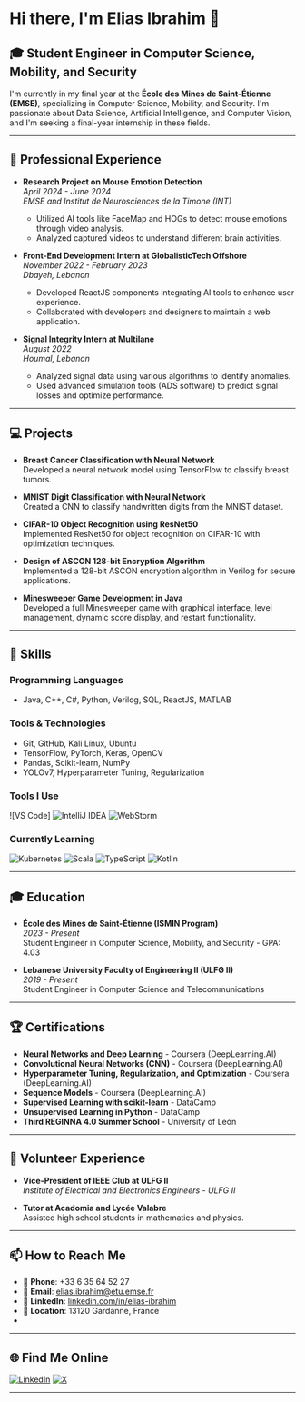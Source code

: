 # Hi there, I'm Elias Ibrahim 👋

## 🎓 Student Engineer in Computer Science, Mobility, and Security

I'm currently in my final year at the **École des Mines de Saint-Étienne (EMSE)**, specializing in Computer Science, Mobility, and Security. I'm passionate about Data Science, Artificial Intelligence, and Computer Vision, and I'm seeking a final-year internship in these fields.

---

## 🔭 Professional Experience

- **Research Project on Mouse Emotion Detection**  
  *April 2024 - June 2024*  
  *EMSE and Institut de Neurosciences de la Timone (INT)*  
  - Utilized AI tools like FaceMap and HOGs to detect mouse emotions through video analysis.
  - Analyzed captured videos to understand different brain activities.

- **Front-End Development Intern at GlobalisticTech Offshore**  
  *November 2022 - February 2023*  
  *Dbayeh, Lebanon*  
  - Developed ReactJS components integrating AI tools to enhance user experience.
  - Collaborated with developers and designers to maintain a web application.

- **Signal Integrity Intern at Multilane**  
  *August 2022*  
  *Houmal, Lebanon*  
  - Analyzed signal data using various algorithms to identify anomalies.
  - Used advanced simulation tools (ADS software) to predict signal losses and optimize performance.

---

## 💻 Projects

- **Breast Cancer Classification with Neural Network**  
  Developed a neural network model using TensorFlow to classify breast tumors.

- **MNIST Digit Classification with Neural Network**  
  Created a CNN to classify handwritten digits from the MNIST dataset.

- **CIFAR-10 Object Recognition using ResNet50**  
  Implemented ResNet50 for object recognition on CIFAR-10 with optimization techniques.

- **Design of ASCON 128-bit Encryption Algorithm**  
  Implemented a 128-bit ASCON encryption algorithm in Verilog for secure applications.

- **Minesweeper Game Development in Java**  
  Developed a full Minesweeper game with graphical interface, level management, dynamic score display, and restart functionality.

---

## 🌟 Skills

### Programming Languages

- Java, C++, C#, Python, Verilog, SQL, ReactJS, MATLAB

### Tools & Technologies

- Git, GitHub, Kali Linux, Ubuntu
- TensorFlow, PyTorch, Keras, OpenCV
- Pandas, Scikit-learn, NumPy
- YOLOv7, Hyperparameter Tuning, Regularization

### Tools I Use

![VS Code]
![IntelliJ IDEA](https://img.shields.io/badge/IntelliJ_IDEA-000000?style=flat-square&logo=intellij-idea&logoColor=white)
![WebStorm](https://img.shields.io/badge/WebStorm-000000?style=flat-square&logo=webstorm&logoColor=white)

### Currently Learning

![Kubernetes](https://img.shields.io/badge/Kubernetes-326ce5?style=flat-square&logo=kubernetes&logoColor=white)
![Scala](https://img.shields.io/badge/Scala-DC322F?style=flat-square&logo=scala&logoColor=white)
![TypeScript](https://img.shields.io/badge/TypeScript-007ACC?style=flat-square&logo=typescript&logoColor=white)
![Kotlin](https://img.shields.io/badge/Kotlin-0095D5?style=flat-square&logo=kotlin&logoColor=white)

---

## 🎓 Education

- **École des Mines de Saint-Étienne (ISMIN Program)**  
  *2023 - Present*  
  Student Engineer in Computer Science, Mobility, and Security - GPA: 4.03

- **Lebanese University Faculty of Engineering II (ULFG II)**  
  *2019 - Present*  
  Student Engineer in Computer Science and Telecommunications

---

## 🏆 Certifications

- **Neural Networks and Deep Learning** - Coursera (DeepLearning.AI)
- **Convolutional Neural Networks (CNN)** - Coursera (DeepLearning.AI)
- **Hyperparameter Tuning, Regularization, and Optimization** - Coursera (DeepLearning.AI)
- **Sequence Models** - Coursera (DeepLearning.AI)
- **Supervised Learning with scikit-learn** - DataCamp
- **Unsupervised Learning in Python** - DataCamp
- **Third REGINNA 4.0 Summer School** - University of León

---

## 🤝 Volunteer Experience

- **Vice-President of IEEE Club at ULFG II**  
  *Institute of Electrical and Electronics Engineers - ULFG II*

- **Tutor at Acadomia and Lycée Valabre**  
  Assisted high school students in mathematics and physics.

---

## 📫 How to Reach Me

- 📱 **Phone**: +33 6 35 64 52 27
- 📧 **Email**: [elias.ibrahim@etu.emse.fr](mailto:elias.ibrahim@etu.emse.fr)
- 💼 **LinkedIn**: [linkedin.com/in/elias-ibrahim](https://www.linkedin.com/in/elias-ibrahim-79406b1b8/)
- 📍 **Location**: 13120 Gardanne, France
- 
---

## 🌐 Find Me Online

[![LinkedIn](https://img.shields.io/badge/LinkedIn-%230077B5.svg?style=flat-square&logo=linkedin&logoColor=white)](https://www.linkedin.com/in/elias-ibrahim-79406b1b8/)
[![X](https://img.shields.io/badge/X-1DA1F2?style=flat-square&logo=x&logoColor=white)](https://x.com/Eliasibra23)

---
